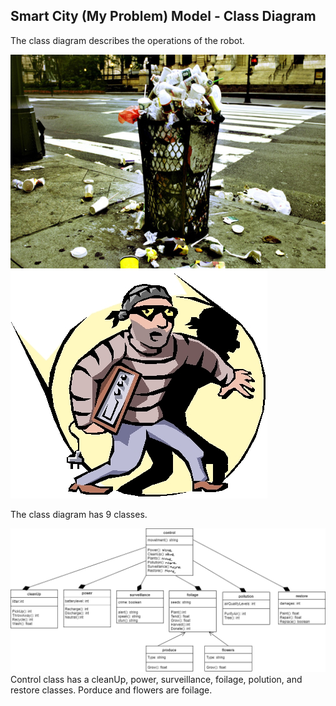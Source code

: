 ## Smart City (My Problem) Model - Class Diagram


The class diagram describes the operations of the robot. 



![Example Object Diagram](../images/littering.png)
![Example Object Diagram](../images/robbing.JPG)


The class diagram has 9 classes.


![Part 1 Object Diagram](../images/Part1ClassDiagram.png)
Control class has a cleanUp, power, surveillance, foilage, polution, and restore classes. Porduce and flowers are foilage. 